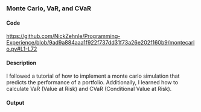 ### Monte Carlo, VaR, and CVaR

#### Code 

https://github.com/NickZehnle/Programming-Experience/blob/9ad9a884aaa1f922f737dd31f73a26e202f160b9/montecarlo.py#L1-L72

#### Description
I followed a tutorial of how to implement a monte carlo simulation that predicts the performance of a portfolio. Additionally, I learned how to calculate VaR (Value at Risk) and CVaR (Conditional Value at Risk).

#### Output
